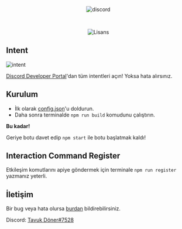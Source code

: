 <div align="center">
  <br>
  <p>
    <img src="https://i.vgy.me/8KJHtQ.png" alt="discord">
  </p>
  <br>
  <p>
    <img src="https://img.shields.io/badge/license-MIT-green?style=flat" alt="Lisans">
  </p>
</div>

## Intent

<div>
  <img src="https://camo.githubusercontent.com/15e0a0371de03fe1b7d20308bf135d28172cd0cb1019c5423013b230f36da4f6/68747470733a2f2f67626c6f627363646e2e676974626f6f6b2e636f6d2f6173736574732532462d4d4c6d5231576b416c6d77674b7365726965772532462d4d576b386169565049647942594e78555054342532462d4d576b396434694b326531754d4d4349496e62253246696d6167652e706e673f616c743d6d6564696126746f6b656e3d36613066363634392d323339322d343634622d393861302d346139343631333438616237" alt="intent">
</div>

[Discord Developer Portal](https://discord.com/developers/applications)'dan tüm intentleri açın! Yoksa hata alırsınız.

## Kurulum

- İlk olarak [config.json](https://github.com/TavukDoner7528/discord.js-v13-Bot/blob/master/config.json)'u doldurun.
- Daha sonra terminalde ```npm run build``` komudunu çalıştırın.

**Bu kadar!**

Geriye botu davet edip ```npm start``` ile botu başlatmak kaldı!

## Interaction Command Register

Etkileşim komutlarını apiye göndermek için terminale ```npm run register``` yazmanız yeterli.

## İletişim

Bir bug veya hata olursa [burdan](https://github.com/TavukDoner7528/discord.js-v13-Bot/issues) bildirebilirsiniz.

Discord: [Tavuk Döner#7528](https://discord.com/users/729651204216455229)
